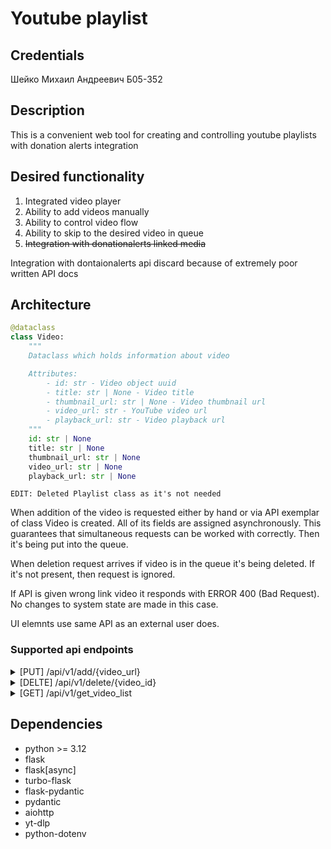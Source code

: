 # Youtube playlist

## Credentials

Шейко Михаил Андреевич Б05-352

## Description

This is a convenient web tool for creating and controlling youtube playlists with donation alerts integration

## Desired functionality

1) Integrated video player
1) Ability to add videos manually
2) Ability to control video flow
3) Ability to skip to the desired video in queue
4) <s>Integration with donationalerts linked media</s>

Integration with dontaionalerts api discard because of extremely poor written API docs

## Architecture

```python
@dataclass
class Video:
    """
    Dataclass which holds information about video

    Attributes:
        - id: str - Video object uuid
        - title: str | None - Video title
        - thumbnail_url: str | None - Video thumbnail url
        - video_url: str - YouTube video url
        - playback_url: str - Video playback url
    """
    id: str | None
    title: str | None
    thumbnail_url: str | None
    video_url: str | None
    playback_url: str | None
```

`EDIT: Deleted Playlist class as it's not needed`

When addition of the video is requested either by hand or via API exemplar of class Video is created. All of its fields are assigned asynchronously. This guarantees that simultaneous requests can be worked with correctly. Then it's being put into the queue.

When deletion request arrives if video is in the queue it's being deleted. If it's not present, then request is ignored.

If API is given wrong link video it responds with ERROR 400 (Bad Request). No changes to system state are made in this case.

UI elemnts use same API as an external user does.

### Supported api endpoints

<details>
<summary>[PUT] /api/v1/add/{video_url}</summary>
Add video to the queue by its url
</details>
<details>
<summary>[DELTE] /api/v1/delete/{video_id}</summary>
Delete video by its id
</details>
<details>
<summary>[GET] /api/v1/get_video_list</summary>
Get list of links and titles to videos in queue, including last 5 played videos
</details>

## Dependencies

- python >= 3.12
- flask
- flask[async]
- turbo-flask
- flask-pydantic
- pydantic
- aiohttp
- yt-dlp
- python-dotenv